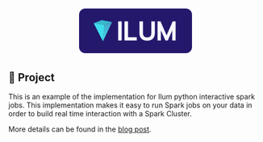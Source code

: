 <h1 align="center">
  <a href="https://ilum.cloud" target="_blank"><img src="logo.svg" width="224px" alt="Ilum"/></a><br/>
</h1>

## 📖 Project

This is an example of the implementation for Ilum python interactive spark jobs. This implementation makes it easy to run Spark jobs on your data in order to build real time interaction with a Spark Cluster.

More details can be found in the [blog post](https://ilum.cloud/blog/deploying-pyspark-microservices-on-kubernetes-revolutionizing-data-lakes/).

